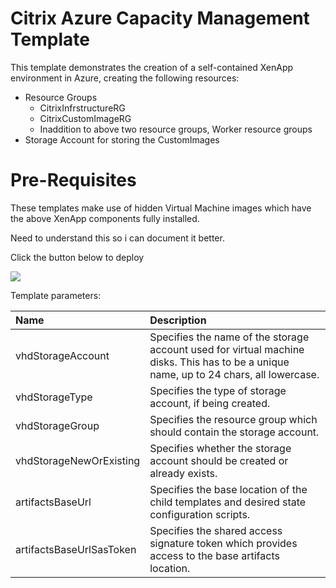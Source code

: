 # Citrix Azure Capacity Management Template

This template demonstrates the creation of a self-contained XenApp environment in Azure, creating the following resources:

* Resource Groups
  * CitrixInfrstructureRG
  * CitrixCustomImageRG
  * Inaddition to above two resource groups, Worker resource groups
* Storage Account for storing the CustomImages

# Pre-Requisites
 
These templates make use of hidden Virtual Machine images which have the above XenApp components fully installed. 

Need to understand this so i can document it better.
 
Click the button below to deploy

<a href="https://portal.azure.com/#create/Microsoft.Template/uri/https%3A%2F%2Fraw.githubusercontent.com%2FAsraFatima%2FARMTemplate%2Fmaster%2Fazuredeploy.json" target="_blank">
    <img src="http://azuredeploy.net/deploybutton.png"/>
</a>

Template parameters:

| Name   | Description    |
|:--- |:---|
| vhdStorageAccount | Specifies the name of the storage account used for virtual machine disks. This has to be a unique name, up to 24 chars, all lowercase. | 
| vhdStorageType | Specifies the type of storage account, if being created. | 
| vhdStorageGroup | Specifies the resource group which should contain the storage account. | 
| vhdStorageNewOrExisting | Specifies whether the storage account should be created or already exists. | 
| artifactsBaseUrl | Specifies the base location of the child templates and desired state configuration scripts. | 
| artifactsBaseUrlSasToken | Specifies the shared access signature token which provides access to the base artifacts location. | 
